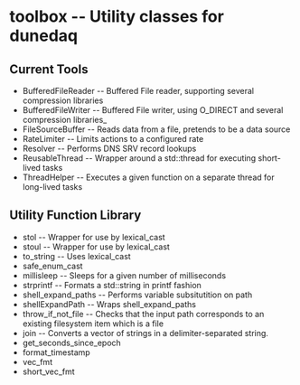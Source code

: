 # toolbox -- Utility classes for dunedaq

## Current Tools

* BufferedFileReader -- Buffered File reader, supporting several compression libraries
* BufferedFileWriter -- Buffered File writer, using O_DIRECT and several compression libraries_
* FileSourceBuffer -- Reads data from a file, pretends to be a data source
* RateLimiter -- Limits actions to a configured rate
* Resolver -- Performs DNS SRV record lookups
* ReusableThread -- Wrapper around a std::thread for executing short-lived tasks
* ThreadHelper -- Executes a given function on a separate thread for long-lived tasks

## Utility Function Library

* stol -- Wrapper for use by lexical_cast
* stoul -- Wrapper for use by lexical_cast
* to_string -- Uses lexical_cast
* safe_enum_cast
* millisleep -- Sleeps for a given number of milliseconds
* strprintf -- Formats a std::string in printf fashion
* shell_expand_paths -- Performs variable subsitutition on path
* shellExpandPath -- Wraps shell_expand_paths
* throw_if_not_file -- Checks that the input path corresponds to an existing filesystem item which is a file
* join -- Converts a vector of strings in a delimiter-separated string.
* get_seconds_since_epoch
* format_timestamp
* vec_fmt
* short_vec_fmt
